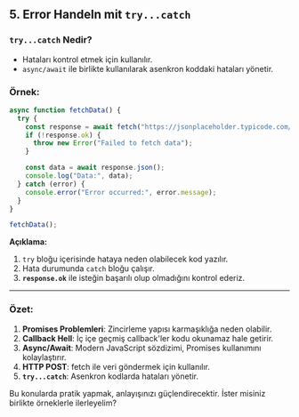 ## **5. Error Handeln mit `try...catch`**

### **`try...catch` Nedir?**
- Hataları kontrol etmek için kullanılır.
- `async/await` ile birlikte kullanılarak asenkron koddaki hataları yönetir.

### **Örnek:**
```javascript
async function fetchData() {
  try {
    const response = await fetch("https://jsonplaceholder.typicode.com/posts/1");
    if (!response.ok) {
      throw new Error("Failed to fetch data");
    }

    const data = await response.json();
    console.log("Data:", data);
  } catch (error) {
    console.error("Error occurred:", error.message);
  }
}

fetchData();
```

**Açıklama:**
1. `try` bloğu içerisinde hataya neden olabilecek kod yazılır.
2. Hata durumunda `catch` bloğu çalışır.
3. **`response.ok`** ile isteğin başarılı olup olmadığını kontrol ederiz.

---

### **Özet:**

1. **Promises Problemleri**: Zincirleme yapısı karmaşıklığa neden olabilir.
2. **Callback Hell**: İç içe geçmiş callback'ler kodu okunamaz hale getirir.
3. **Async/Await**: Modern JavaScript sözdizimi, Promises kullanımını kolaylaştırır.
4. **HTTP POST**: fetch ile veri göndermek için kullanılır.
5. **`try...catch`**: Asenkron kodlarda hataları yönetir.

Bu konularda pratik yapmak, anlayışınızı güçlendirecektir. İster misiniz birlikte örneklerle ilerleyelim?